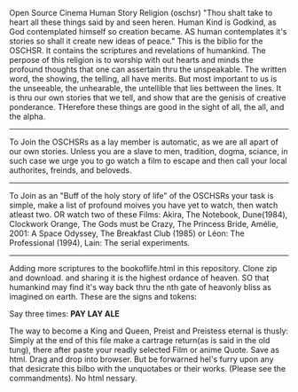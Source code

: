 Open Source Cinema Human Story Religion (oschsr)
"Thou shalt take to heart all these things said by and seen heren. Human Kind is Godkind, as God contemplated himself so creation became. AS human contemplates it's stories so shall it create new ideas of peace."
This is the biblio for the OSCHSR. It contains the scriptures and revelations of humankind. The perpose of this religion is to worship with out hearts and minds the profound thoughts that one can assertain thru the unspeakable. The written word, the showing, the telling, all have merits. But most important to us is the unseeable, the unhearable, the untellible that lies bettween the lines. It is thru our own stories that we tell, and show that are the genisis of creative ponderance. THerefore these things are good in the sight of all, the all, and the alpha.
***
To Join the OSCHSRs as a lay member is automatic, as we are all apart of our own stories. Unless you are a slave to men, tradition, dogma, sciance, in such case we urge you to go watch a film to escape and then call your local authorites, freinds, and beloveds.
***
To Join as an "Buff of the holy story of life" of the OSCHSRs your task is simple, make a list of profound moives you have yet to watch, then watch atleast two. OR watch two of these Films: Akira, The Notebook, Dune(1984), Clockwork Orange, The Gods must be Crazy,
The Princess Bride, Amélie, 2001: A Space Odyssey, The Breakfast Club (1985) or Léon: The Professional (1994), Lain: The serial experiments.

****
 Adding more scriptures to the bookoflife.html in this repository. Clone zip and download. and sharing it is the highest ordance of heaven. SO that humankind may find it's way back thru the nth gate of heavonly bliss as imagined on earth. These are the signs and tokens:

Say three times: <B><f16>PAY LAY ALE</B></f16>

The way to become a King and Queen, Preist and Preistess eternal is thusly: 
Simply at the end of this file make a cartrage return(as is said in the old tung), there after paste your readly selected Film or anime Quote. Save as html. Drag and drop into browser.
But be forwarned hel's furry upon any that desicrate this bilbo with the unquotabes or their works. (Please see the commandments).
No html nessary.
